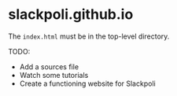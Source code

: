 # slackpoli.github.io

The `index.html` must be in the top-level directory.

TODO:
- Add a sources file
- Watch some tutorials
- Create a functioning website for Slackpoli
